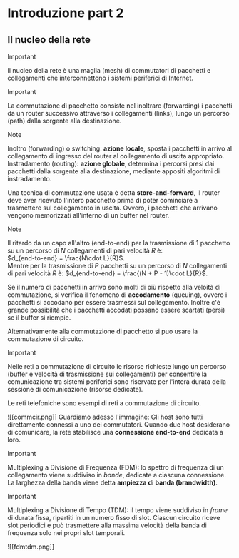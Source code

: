 # Introduzione part 2

## Il nucleo della rete

> [!IMPORTANT]
> Il nucleo della rete è una maglia (mesh) di commutatori di pacchetti e collegamenti che interconnettono i sistemi periferici di Internet.

> [!IMPORTANT]
> La commutazione di pacchetto consiste nel inoltrare (forwarding) i pacchetti da un router successivo attraverso i collegamenti (links), lungo un percorso (path) dalla sorgente alla destinazione.

> [!NOTE]
> Inoltro (forwarding) o switching: **azione locale**, sposta i pacchetti in arrivo al collegamento di ingresso del router al collegamento di uscita appropriato.  
> Instradamento (routing): **azione globale**, determina i percorsi presi dai pacchetti dalla sorgente alla destinazione, mediante appositi algoritmi di instradamento.

Una tecnica di commutazione usata è detta **store-and-forward**, il router deve aver ricevuto l'intero pacchetto prima di poter cominciare a trasmettere sul collegamento in uscita. Ovvero, i pacchetti che arrivano vengono memorizzati all'interno di un buffer nel router.

> [!NOTE]
> Il ritardo da un capo all'altro (end-to-end) per la trasmissione di 1 pacchetto su un percorso di $N$ collegamenti di pari velocità $R$ è:  
> $d_{end-to-end} = \frac{N\cdot L}{R}$.  
> Mentre per la trasmissione di $P$ pacchetti su un percorso di $N$ collegamenti di pari velocità $R$ è:
> $d_{end-to-end} = \frac{(N + P - 1)\cdot L}{R}$.

Se il numero di pacchetti in arrivo sono molti di più rispetto alla veloità di commutazione, si verifica il fenomeno di **accodamento** (queuing), ovvero i pacchetti si accodano per essere trasmessi sul collegamento. Inoltre c'è grande possibilità che i pacchetti accodati possano essere scartati (persi) se il buffer si riempie.

Alternativamente alla commutazione di pacchetto si puo usare la commutazione di circuito.

> [!IMPORTANT]
> Nelle reti a commutazione di circuito le risorse richieste lungo un percorso (buffer e velocità di trasmissione sui collegamenti) per consentire la comunicazione tra sistemi periferici sono riservate per l'intera durata della sessione di comunicazione (risorse dedicate).

Le reti telefoniche sono esempi di reti a commutazione di circuito.

![[commcir.png]]
Guardiamo adesso l'immagine: Gli host sono tutti direttamente connessi a uno dei commutatori. Quando due host desiderano di comunicare, la rete stabilisce una **connessione end-to-end** dedicata a loro. 

> [!IMPORTANT]
> Multiplexing a Divisione di Frequenza (FDM): lo spettro di frequenza di un collegamento viene suddiviso in *bande*, dedicate a ciascuna connessione.
> La larghezza della banda viene detta **ampiezza di banda (brandwidth)**.

> [!IMPORTANT]
> Multiplexing a Divisione di Tempo (TDM): il tempo viene suddiviso in *frame* di durata fissa, ripartiti in un numero fisso di slot. Ciascun circuito riceve slot periodici e può trasmettere alla massima velocità della banda di frequenza solo nei propri slot temporali.

![[fdmtdm.png]]